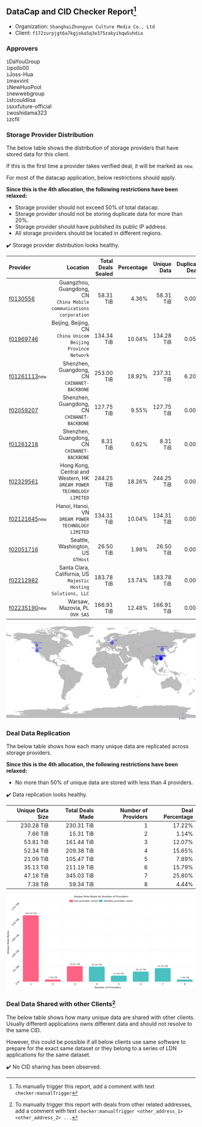 ## DataCap and CID Checker Report[^1]
 - Organization: `ShanghaiZhongyun Culture Media Co., Ltd`
 - Client: `f172zurpjgt6a7kgjoka5q3e375zakyihqw5uhdia`
### Approvers
`1`DaYouGroup<br/>`1`ipollo00<br/>`1`Joss-Hua<br/>`1`maxvint<br/>`1`NewHuoPool<br/>`1`newwebgroup<br/>`1`stcouldlisa<br/>`1`sxxfuture-official<br/>`1`woshidama323<br/>`1`zcfil

### Storage Provider Distribution
The below table shows the distribution of storage providers that have stored data for this client.

If this is the first time a provider takes verified deal, it will be marked as `new`.

For most of the datacap application, below restrictions should apply.

**Since this is the 4th allocation, the following restrictions have been relaxed:**
 - Storage provider should not exceed 50% of total datacap.
 - Storage provider should not be storing duplicate data for more than 20%.
 - Storage provider should have published its public IP address.
 - All storage providers should be located in different regions.

✔️ Storage provider distribution looks healthy.

| Provider                                                    |                                                                Location | Total Deals Sealed | Percentage | Unique Data | Duplicate Deals |
| :---------------------------------------------------------- | ----------------------------------------------------------------------: | -----------------: | ---------: | ----------: | --------------: |
| [f0130556](https://filfox.info/en/address/f0130556)         |  Guangzhou, Guangdong, CN<br/>`China Mobile communications corporation` |          58.31 TiB |      4.36% |   58.31 TiB |           0.00% |
| [f01969746](https://filfox.info/en/address/f01969746)       |        Beijing, Beijing, CN<br/>`China Unicom Beijing Province Network` |         134.34 TiB |     10.04% |  134.28 TiB |           0.05% |
| [f01261113](https://filfox.info/en/address/f01261113)`new`  |                         Shenzhen, Guangdong, CN<br/>`CHINANET-BACKBONE` |         253.00 TiB |     18.92% |  237.31 TiB |           6.20% |
| [f02059207](https://filfox.info/en/address/f02059207)       |                         Shenzhen, Guangdong, CN<br/>`CHINANET-BACKBONE` |         127.75 TiB |      9.55% |  127.75 TiB |           0.00% |
| [f01261218](https://filfox.info/en/address/f01261218)       |                         Shenzhen, Guangdong, CN<br/>`CHINANET-BACKBONE` |           8.31 TiB |      0.62% |    8.31 TiB |           0.00% |
| [f02329561](https://filfox.info/en/address/f02329561)       | Hong Kong, Central and Western, HK<br/>`DREAM POWER TECHNOLOGY LIMITED` |         244.25 TiB |     18.26% |  244.25 TiB |           0.00% |
| [f02121645](https://filfox.info/en/address/f02121645)`new`  |                   Hanoi, Hanoi, VN<br/>`DREAM POWER TECHNOLOGY LIMITED` |         134.31 TiB |     10.04% |  134.31 TiB |           0.00% |
| [f02051716](https://filfox.info/en/address/f02051716)       |                                    Seattle, Washington, US<br/>`GTHost` |          26.50 TiB |      1.98% |   26.50 TiB |           0.00% |
| [f02212982](https://filfox.info/en/address/f02212982)       |       Santa Clara, California, US<br/>`Majestic Hosting Solutions, LLC` |         183.78 TiB |     13.74% |  183.78 TiB |           0.00% |
| [f02235190](https://filfox.info/en/address/f02235190)`new`  |                                       Warsaw, Mazovia, PL<br/>`OVH SAS` |         166.91 TiB |     12.48% |  166.91 TiB |           0.00% |

<img src="https://raw.githubusercontent.com/data-preservation-programs/filplus-checker-assets/main/filecoin-project/filecoin-plus-large-datasets/issues/1476/1692586571012.png"/>

### Deal Data Replication
The below table shows how each many unique data are replicated across storage providers.


**Since this is the 4th allocation, the following restrictions have been relaxed:**
- No more than 50% of unique data are stored with less than 4 providers.

✔️ Data replication looks healthy.

| Unique Data Size | Total Deals Made | Number of Providers | Deal Percentage |
| ---------------: | ---------------: | ------------------: | --------------: |
|       230.28 TiB |       230.31 TiB |                   1 |          17.22% |
|         7.66 TiB |        15.31 TiB |                   2 |           1.14% |
|        53.81 TiB |       161.44 TiB |                   3 |          12.07% |
|        52.34 TiB |       209.38 TiB |                   4 |          15.65% |
|        21.09 TiB |       105.47 TiB |                   5 |           7.89% |
|        35.13 TiB |       211.19 TiB |                   6 |          15.79% |
|        47.16 TiB |       345.03 TiB |                   7 |          25.80% |
|         7.38 TiB |        59.34 TiB |                   8 |           4.44% |

<img src="https://raw.githubusercontent.com/data-preservation-programs/filplus-checker-assets/main/filecoin-project/filecoin-plus-large-datasets/issues/1476/1692586572000.png"/>

### Deal Data Shared with other Clients[^3]
The below table shows how many unique data are shared with other clients.
Usually different applications owns different data and should not resolve to the same CID.

However, this could be possible if all below clients use same software to prepare for the exact same dataset or they belong to a series of LDN applications for the same dataset.

✔️ No CID sharing has been observed.

[^1]: To manually trigger this report, add a comment with text `checker:manualTrigger`

[^2]: Deals from those addresses are combined into this report as they are specified with `checker:manualTrigger`

[^3]: To manually trigger this report with deals from other related addresses, add a comment with text `checker:manualTrigger <other_address_1> <other_address_2> ...`
